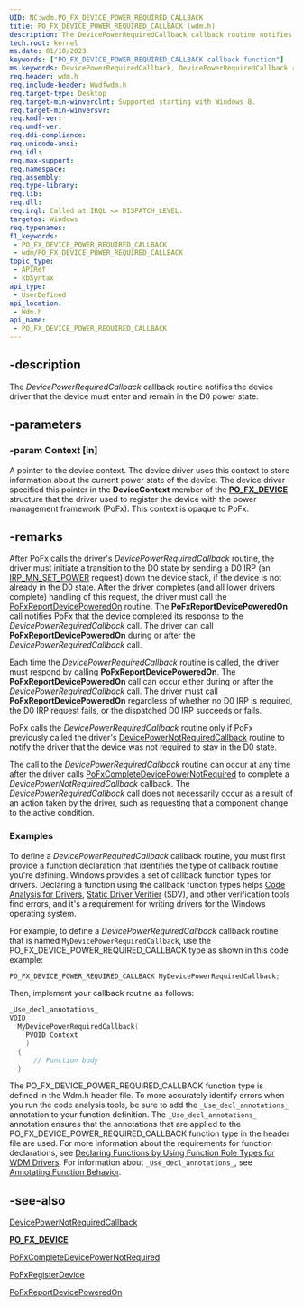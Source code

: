```yaml
---
UID: NC:wdm.PO_FX_DEVICE_POWER_REQUIRED_CALLBACK
title: PO_FX_DEVICE_POWER_REQUIRED_CALLBACK (wdm.h)
description: The DevicePowerRequiredCallback callback routine notifies the device driver that the device must enter and remain in the D0 power state.
tech.root: kernel
ms.date: 01/10/2023
keywords: ["PO_FX_DEVICE_POWER_REQUIRED_CALLBACK callback function"]
ms.keywords: DevicePowerRequiredCallback, DevicePowerRequiredCallback routine [Kernel-Mode Driver Architecture], PO_FX_DEVICE_POWER_REQUIRED_CALLBACK, kernel.devicepowerrequiredcallback, wdm/DevicePowerRequiredCallback
req.header: wdm.h
req.include-header: Wudfwdm.h
req.target-type: Desktop
req.target-min-winverclnt: Supported starting with Windows 8.
req.target-min-winversvr: 
req.kmdf-ver: 
req.umdf-ver: 
req.ddi-compliance: 
req.unicode-ansi: 
req.idl: 
req.max-support: 
req.namespace: 
req.assembly: 
req.type-library: 
req.lib: 
req.dll: 
req.irql: Called at IRQL <= DISPATCH_LEVEL.
targetos: Windows
req.typenames: 
f1_keywords:
 - PO_FX_DEVICE_POWER_REQUIRED_CALLBACK
 - wdm/PO_FX_DEVICE_POWER_REQUIRED_CALLBACK
topic_type:
 - APIRef
 - kbSyntax
api_type:
 - UserDefined
api_location:
 - Wdm.h
api_name:
 - PO_FX_DEVICE_POWER_REQUIRED_CALLBACK
---
```


## -description

The *DevicePowerRequiredCallback* callback routine notifies the device driver that the device must enter and remain in the D0 power state.

## -parameters

### -param Context [in]

A pointer to the device context. The device driver uses this context to store information about the current power state of the device. The device driver specified this pointer in the **DeviceContext** member of the [**PO_FX_DEVICE**](/windows-hardware/drivers/ddi/wdm/ns-wdm-_po_fx_device_v1) structure that the driver used to register the device with the power management framework (PoFx). This context is opaque to PoFx.

## -remarks

After PoFx calls the driver's *DevicePowerRequiredCallback* routine, the driver must initiate a transition to the D0 state by sending a D0 IRP (an [IRP_MN_SET_POWER](/windows-hardware/drivers/kernel/irp-mn-set-power) request) down the device stack, if the device is not already in the D0 state. After the driver completes (and all lower drivers complete) handling of this request, the driver must call the [PoFxReportDevicePoweredOn](/windows-hardware/drivers/ddi/wdm/nf-wdm-pofxreportdevicepoweredon) routine. The **PoFxReportDevicePoweredOn** call notifies PoFx that the device completed its response to the *DevicePowerRequiredCallback* call. The driver can call **PoFxReportDevicePoweredOn** during or after the *DevicePowerRequiredCallback* call.

Each time the *DevicePowerRequiredCallback* routine is called, the driver must respond by calling **PoFxReportDevicePoweredOn**. The **PoFxReportDevicePoweredOn** call can occur either during or after the *DevicePowerRequiredCallback* call. The driver must call **PoFxReportDevicePoweredOn** regardless of whether no D0 IRP is required, the D0 IRP request fails, or the dispatched D0 IRP succeeds or fails.

PoFx calls the *DevicePowerRequiredCallback* routine only if PoFx previously called the driver's [DevicePowerNotRequiredCallback](/windows-hardware/drivers/ddi/wdm/nc-wdm-po_fx_device_power_not_required_callback) routine to notify the driver that the device was not required to stay in the D0 state.

The call to the *DevicePowerRequiredCallback* routine can occur at any time after the driver calls [PoFxCompleteDevicePowerNotRequired](/windows-hardware/drivers/ddi/wdm/nf-wdm-pofxcompletedevicepowernotrequired) to complete a *DevicePowerNotRequiredCallback* callback. The *DevicePowerRequiredCallback* call does not necessarily occur as a result of an action taken by the driver, such as requesting that a component change to the active condition.

### Examples

To define a *DevicePowerRequiredCallback* callback routine, you must first provide a function declaration that identifies the type of callback routine you're defining. Windows provides a set of callback function types for drivers. Declaring a function using the callback function types helps [Code Analysis for Drivers](/windows-hardware/drivers/devtest/code-analysis-for-drivers), [Static Driver Verifier](/windows-hardware/drivers/devtest/static-driver-verifier) (SDV), and other verification tools find errors, and it's a requirement for writing drivers for the Windows operating system.

For example, to define a *DevicePowerRequiredCallback* callback routine that is named `MyDevicePowerRequiredCallback`, use the PO_FX_DEVICE_POWER_REQUIRED_CALLBACK type as shown in this code example:

```cpp
PO_FX_DEVICE_POWER_REQUIRED_CALLBACK MyDevicePowerRequiredCallback;
```

Then, implement your callback routine as follows:

```cpp
_Use_decl_annotations_
VOID
  MyDevicePowerRequiredCallback(
    PVOID Context
    )
  {
      // Function body
  }
```

The PO_FX_DEVICE_POWER_REQUIRED_CALLBACK function type is defined in the Wdm.h header file. To more accurately identify errors when you run the code analysis tools, be sure to add the `_Use_decl_annotations_` annotation to your function definition. The `_Use_decl_annotations_` annotation ensures that the annotations that are applied to the PO_FX_DEVICE_POWER_REQUIRED_CALLBACK function type in the header file are used. For more information about the requirements for function declarations, see [Declaring Functions by Using Function Role Types for WDM Drivers](/windows-hardware/drivers/devtest/declaring-functions-using-function-role-types-for-wdm-drivers). For information about `_Use_decl_annotations_`, see [Annotating Function Behavior](/visualstudio/code-quality/annotating-function-behavior).

## -see-also

[DevicePowerNotRequiredCallback](/windows-hardware/drivers/ddi/wdm/nc-wdm-po_fx_device_power_not_required_callback)

[**PO_FX_DEVICE**](/windows-hardware/drivers/ddi/wdm/ns-wdm-_po_fx_device_v1)

[PoFxCompleteDevicePowerNotRequired](/windows-hardware/drivers/ddi/wdm/nf-wdm-pofxcompletedevicepowernotrequired)

[PoFxRegisterDevice](/windows-hardware/drivers/ddi/wdm/nf-wdm-pofxregisterdevice)

[PoFxReportDevicePoweredOn](/windows-hardware/drivers/ddi/wdm/nf-wdm-pofxreportdevicepoweredon)
